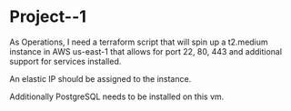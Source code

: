 # Project--1
As Operations, I need a terraform script that will spin up a t2.medium instance in AWS us-east-1 that allows for port 22, 80, 443 and additional support for services installed.  

An elastic IP should be assigned to the instance. 

Additionally PostgreSQL needs to be installed on this vm.
